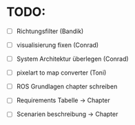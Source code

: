 # TODO:

- [ ] Richtungsfilter (Bandik)
- [ ] visualisierung fixen (Conrad)
- [ ] System Architektur überlegen (Conrad)      
- [ ] pixelart to map converter (Toni)


- [ ] ROS Grundlagen chapter schreiben
- [ ] Requirements Tabelle -> Chapter
- [ ] Scenarien beschreibung -> Chapter
